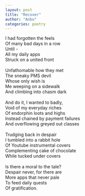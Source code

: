 ```yaml
---
layout: post
title: "Recover"
author: "Anbu"
categories: poetry
---
```

I had forgotten the feels  
Of many bad days in a row  
Until -  
All my daily apps  
Struck on a united front  
\
Unfathomable how they met  
The sneaky PMS devil  
Whose only wish is  
Me weeping on a sidewalk  
And climbing into chasm dark  
\
And do it, I wanted to badly,  
Void of my everyday riches  
Of endorphin loots and highs  
Instead chained by payment failures  
And overflowing greyed out classes  
\
Trudging back in despair  
I tumbled into a rabbit hole  
Of Youtube instrumental covers  
Complementing cake of chocolate  
While tucked under covers  
\
Is there a moral to the tale?  
Despair never, for there are  
More apps that never pale  
To feed daily quests  
Of gratification.  